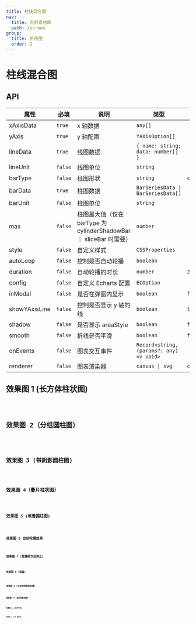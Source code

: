 ```yaml
---
title: 柱线混合图
nav:
  title: 大屏素材库
  path: /screen
group:
  title: 折线图
  order: 2
---
```


# 柱线混合图

## API

| 属性 | 必填 | 说明 | 类型 | 默认值 |
| --- | --- | --- | --- | --- |
| xAxisData | `true` | x 轴数据 | `any[]` |  |
| yAxis | `true` | y 轴配置 | `YAXisOption[]` |  |
| lineData | `true` | 线图数据 | `{ name: string; data: number[] }` |  |
| lineUnit | `false` | 线图单位 | `string` |  |
| barType | `false` | 柱图形状 | `string` | `cuboidBar` |
| barData | `true` | 柱图数据 | `BarSeriesData \| BarSeriesData[]` |  |
| barUnit | `false` | 柱图单位 | `string` |  |
| max | `false` | 柱图最大值（仅在 barType 为 cylinderShadowBar ｜ sliceBar 时需要） | `number` |  |
| style | `false` | 自定义样式 | `CSSProperties` |  |
| autoLoop | `false` | 控制是否自动轮播 | `boolean` |  |
| duration | `false` | 自动轮播的时长 | `number` | `2000` |
| config | `false` | 自定义 Echarts 配置 | `ECOption` |  |
| inModal | `false` | 是否在弹窗内显示 | `boolean` | `false` |
| showYAxisLine | `false` | 控制是否显示 y 轴的线 | `boolean` | `true` |
| shadow | `false` | 是否显示 areaStyle | `boolean` | `false` |
| smooth | `false` | 折线是否平滑 | `boolean` | `false` |
| onEvents | `false` | 图表交互事件 | `Record<string, (params?: any) => void>` |  |
| renderer | `false` | 图表渲染器 | `canvas \| svg` | `canvas` |

## 效果图 1 (长方体柱状图)

<code src="../../example/BarLineDemo/demo1.tsx" background="#040727">

## 效果图 2（分组圆柱图）

<code src="../../example/BarLineDemo/demo2.tsx" background="#040727">

## 效果图 3 (带阴影圆柱图)

<code src="../../example/BarLineDemo/demo3.tsx" background="#040727">

## 效果图 4（叠片柱状图）

<code src="../../example/BarLineDemo/demo4.tsx" background="#040727">

## 效果图 5 (堆叠圆柱图)

<code src="../../example/BarLineDemo/demo5.tsx" background="#040727">

## 效果图 6 自动轮播效果

<code src="../../example/BarLineDemo/demo6.tsx" background="#040727">

## 效果图 7 (轮播两次后停止)

<code src="../../example/BarLineDemo/demo7.tsx" background="#040727">

## 效果图 8 (弹窗)

<code src="../../example/BarLineDemo/demo8.tsx" background="#040727">

## 效果图 9 (手动控制图表轮播)

<code src="../../example/BarLineDemo/demo9.tsx" background="#040727">

## 效果图 10 (显示阴影效果)

<code src="../../example/BarLineDemo/demo10.tsx" background="#040727">

## 效果图 11 (折线平滑)

<code src="../../example/BarLineDemo/demo11.tsx" background="#040727">

## 效果图 12 (SVG 渲染器)

<code src="../../example/BarLineDemo/demo12.tsx" background="#040727">
